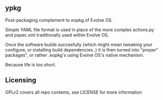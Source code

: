 ypkg
-----

Post-packaging complement to eopkg of Evolve OS.

Simple YAML file format is used in place of the more complex actions.py
and pspec.xml traditionally used within Evolve OS.

Once the software builds succesfully (which might mean tweaking your
configure, or installing build dependencies..) it is then turned into
"proper" packages", or rather .eopkg's using Evolve OS's native mechanism.

Because life is too short.

Licensing
--------
GPLv2 covers all repo contents, see LICENSE for more information
